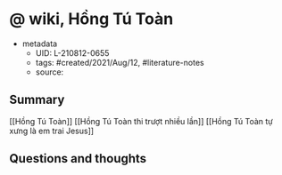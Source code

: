 # @ wiki, Hồng Tú Toàn


- metadata
	- UID: L-210812-0655
	- tags: #created/2021/Aug/12, #literature-notes 
	- source: 

## Summary
[[Hồng Tú Toàn]]
[[Hồng Tú Toàn thi trượt nhiều lần]]
[[Hồng Tú Toàn tự xưng là em trai Jesus]]

## Questions and thoughts
